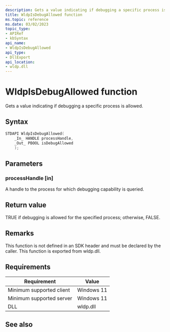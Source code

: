 ```yaml
---
description: Gets a value indicating if debugging a specific process is allowed.
title: WldpIsDebugAllowed function
ms.topic: reference
ms.date: 03/02/2023
topic_type: 
- APIRef
- kbSyntax
api_name: 
- WldpIsDebugAllowed
api_type: 
- DllExport
api_location: 
- wldp.dll
---
```


# WldpIsDebugAllowed function

Gets a value indicating if debugging a specific process is allowed.

## Syntax


```C++
STDAPI WldpIsDebugAllowed(
    _In_ HANDLE processHandle,
    _Out_ PBOOL isDebugAllowed
    );
```



## Parameters

### processHandle [in]

A handle to the process for which debugging capability is queried.

## Return value

TRUE if debugging is allowed for the specified process; otherwise, FALSE.

## Remarks

This function is not defined in an SDK header and must be declared by the caller. This function is exported from wldp.dll.

## Requirements



| Requirement | Value |
|-------------------------------------|----------------------------------------------------------------------------------------------------------------------------------------------------------|
| Minimum supported client | Windows 11 |
| Minimum supported server | Windows 11 |
| DLL | wldp.dll |



## See also



 

 
